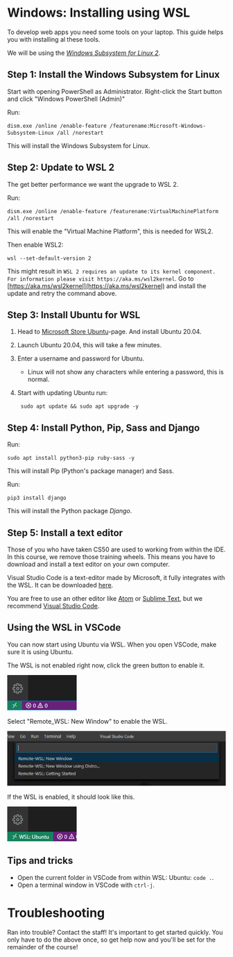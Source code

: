 # Windows: Installing using WSL

To develop web apps you need some tools on your laptop. This guide helps you with installing al these tools.

We will be using the [_Windows Subsystem for Linux 2_](https://aka.ms/wsl2).


## Step 1: Install the Windows Subsystem for Linux

Start with opening PowerShell as Administrator.
Right-click the Start button and click "Windows PowerShell (Admin)"

Run:

    dism.exe /online /enable-feature /featurename:Microsoft-Windows-Subsystem-Linux /all /norestart

This will install the Windows Subsystem for Linux.


## Step 2: Update to WSL 2

The get better performance we want the upgrade to WSL 2.

Run:

    dism.exe /online /enable-feature /featurename:VirtualMachinePlatform /all /norestart

This will enable the "Virtual Machine Platform", this is needed for WSL2.

Then enable WSL2:

    wsl --set-default-version 2

This might result in `WSL 2 requires an update to its kernel component. For information please visit https://aka.ms/wsl2kernel`.
Go to [https://aka.ms/wsl2kernel](https://aka.ms/wsl2kernel) and install the update and retry the command above.


## Step 3: Install Ubuntu for WSL

1. Head to [Microsoft Store Ubuntu](https://www.microsoft.com/store/apps/9n6svws3rx71)-page. And install Ubuntu 20.04.
2. Launch Ubuntu 20.04, this will take a few minutes.
3. Enter a username and password for Ubuntu.
    - Linux will not show any characters while entering a password, this is normal.
4. Start with updating Ubuntu run:

        sudo apt update && sudo apt upgrade -y


## Step 4: Install Python, Pip, Sass and Django

Run:

    sudo apt install python3-pip ruby-sass -y

This will install Pip (Python's package manager) and Sass.

Run:

    pip3 install django

This will install the Python package _Django_.


## Step 5: Install a text editor

Those of you who have taken CS50 are used to working from within the IDE. In this course, we remove those training wheels. This means you have to download and install a text editor on your own computer.

Visual Studio Code is a text-editor made by Microsoft, it fully integrates with the WSL. It can be downloaded [here](https://code.visualstudio.com/).

You are free to use an other editor like [Atom](https://atom.io/) or [Sublime Text](https://www.sublimetext.com/), but we recommend [Visual Studio Code](https://code.visualstudio.com/).


## Using the WSL in VSCode

You can now start using Ubuntu via WSL. When you open VSCode, make sure it is using Ubuntu.

The WSL is not enabled right now, click the green button to enable it.

![](wsl/wsl_disabled.png)

Select "Remote_WSL: New Window" to enable the WSL.

![](wsl/wsl_enable.png)


If the WSL is enabled, it should look like this.

![](wsl/wsl_enabled.png)


## Tips and tricks

- Open the current folder in VSCode from within WSL: Ubuntu: `code .`.
- Open a terminal window in VSCode with `ctrl-j`.


# Troubleshooting
Ran into trouble? Contact the staff! It's important to get started quickly. You only have to do the above once, so get help now and you'll be set for the remainder of the course!
